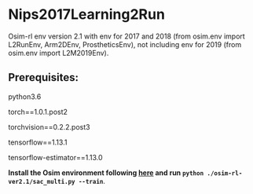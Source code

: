 # Nips2017Learning2Run

Osim-rl env version 2.1 with env for 2017 and 2018 (from osim.env import L2RunEnv, Arm2DEnv, ProstheticsEnv), not including env for 2019 (from osim.env import L2M2019Env).

## Prerequisites:
python3.6

torch==1.0.1.post2

torchvision==0.2.2.post3

tensorflow==1.13.1

tensorflow-estimator==1.13.0

**Install the Osim environment following [here](https://github.com/stanfordnmbl/osim-rl) and run `python ./osim-rl-ver2.1/sac_multi.py --train`**.

